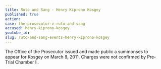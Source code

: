 ```yaml
---
title: Ruto and Sang - Henry Kiprono Kosgey
published: true
action:
case: the-prosecutor-v-ruto-and-sang
accused: henry-kiprono-kosgey
youtube_id:
slug: ruto-and-sang-events-henry-kiprono-kosgey
---
```



The Office of the Prosecutor issued and made public a summonses to appear for Kosgey on March 8, 2011. Charges were not confirmed by Pre-Trial Chamber II.